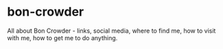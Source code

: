 # bon-crowder
All about Bon Crowder - links, social media, where to find me, how to visit with me, how to get me to do anything.
